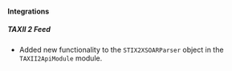 
#### Integrations

##### TAXII 2 Feed

- Added new functionality to the `STIX2XSOARParser` object in the `TAXII2ApiModule` module.
